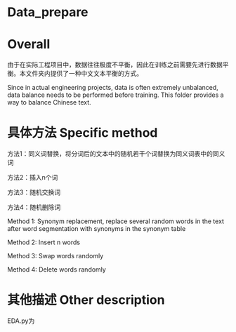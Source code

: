 # Data_prepare

# Overall
由于在实际工程项目中，数据往往极度不平衡，因此在训练之前需要先进行数据平衡。本文件夹内提供了一种中文文本平衡的方式。

Since in actual engineering projects, data is often extremely unbalanced, data balance needs to be performed before training. This folder provides a way to balance Chinese text.

# 具体方法  Specific method
方法1：同义词替换，将分词后的文本中的随机若干个词替换为同义词表中的同义词

方法2：插入n个词

方法3：随机交换词

方法4：随机删除词


Method 1: Synonym replacement, replace several random words in the text after word segmentation with synonyms in the synonym table

Method 2: Insert n words

Method 3: Swap words randomly

Method 4: Delete words randomly

# 其他描述  Other description
EDA.py为
